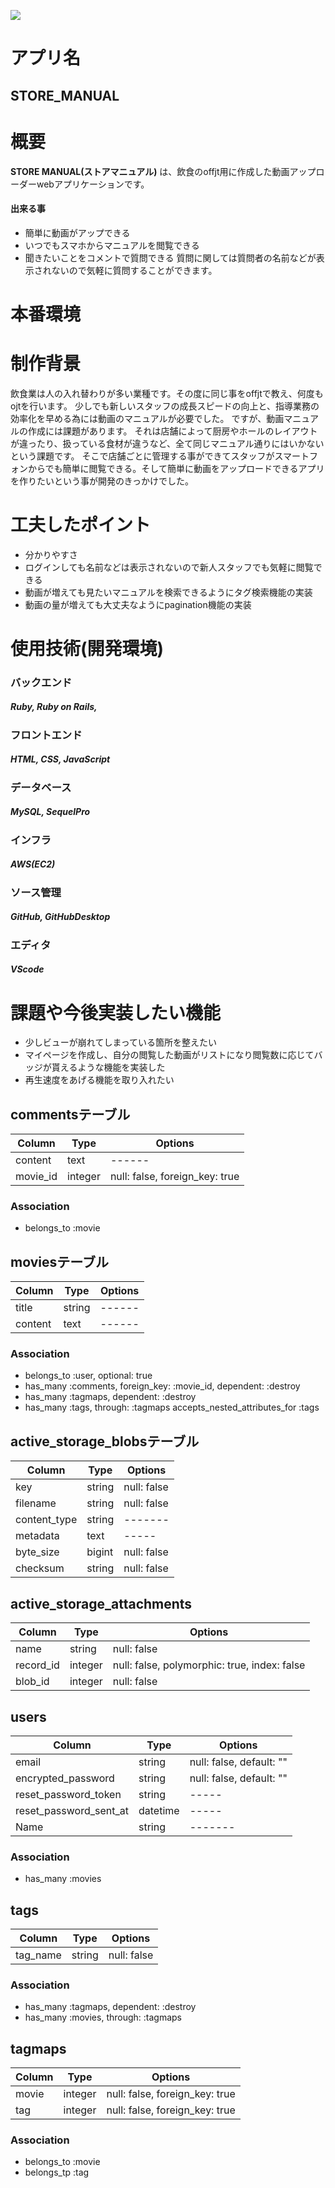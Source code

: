 ![](https://i.gyazo.com/ed15b11f4198c80525af1992ad74d8c0.png)

# アプリ名
## STORE_MANUAL 

# 概要

**STORE MANUAL(ストアマニュアル)** は、飲食のoffjt用に作成した動画アップローダーwebアプリケーションです。
#### 出来る事
- 簡単に動画がアップできる
- いつでもスマホからマニュアルを閲覧できる
- 聞きたいことをコメントで質問できる
質問に関しては質問者の名前などが表示されないので気軽に質問することができます。

# 本番環境

# 制作背景

飲食業は人の入れ替わりが多い業種です。その度に同じ事をoffjtで教え、何度もojtを行います。
少しでも新しいスタッフの成長スピードの向上と、指導業務の効率化を早める為には動画のマニュアルが必要でした。
ですが、動画マニュアルの作成には課題があります。
それは店舗によって厨房やホールのレイアウトが違ったり、扱っている食材が違うなど、全て同じマニュアル通りにはいかないという課題です。
そこで店舗ごとに管理する事ができてスタッフがスマートフォンからでも簡単に閲覧できる。そして簡単に動画をアップロードできるアプリを作りたいという事が開発のきっかけでした。

# 工夫したポイント
- 分かりやすさ
- ログインしても名前などは表示されないので新人スタッフでも気軽に閲覧できる
- 動画が増えても見たいマニュアルを検索できるようにタグ検索機能の実装
- 動画の量が増えても大丈夫なようにpagination機能の実装

# 使用技術(開発環境)
### バックエンド
##### Ruby, Ruby on Rails, 

### フロントエンド
##### HTML, CSS, JavaScript

### データベース
##### MySQL, SequelPro

### インフラ
##### AWS(EC2)

### ソース管理
##### GitHub, GitHubDesktop

### エディタ
##### VScode

# 課題や今後実装したい機能

- 少しビューが崩れてしまっている箇所を整えたい
- マイページを作成し、自分の閲覧した動画がリストになり閲覧数に応じてバッジが貰えるような機能を実装した
- 再生速度をあげる機能を取り入れたい

## commentsテーブル
|Column|Type|Options|
|------|----|-------|
|content|text|------|
|movie_id|integer|null: false, foreign_key: true|
### Association
- belongs_to :movie

## moviesテーブル
|Column|Type|Options|
|------|----|-------|
|title|string|------|
|content|text|------|
### Association
- belongs_to :user, optional: true
- has_many :comments, foreign_key: :movie_id, dependent: :destroy
- has_many :tagmaps, dependent: :destroy
- has_many :tags, through: :tagmaps
  accepts_nested_attributes_for :tags

## active_storage_blobsテーブル
|Column|Type|Options|
|------|----|-------|
|key|string|null: false|
|filename|string|null: false|
|content_type|string|-------|
|metadata|text|-----|
|byte_size|bigint|null: false|
|checksum|string|null: false|

## active_storage_attachments
|Column|Type|Options|
|------|----|-------|
|name|string|null: false|
|record_id|integer|null: false, polymorphic: true, index: false|
|blob_id|integer|null: false|

## users
|Column|Type|Options|
|------|----|-------|
|email|string|null: false, default: ""|
|encrypted_password|string|null: false, default: ""|
|reset_password_token|string|-----|
|reset_password_sent_at|datetime|-----|
|Name|string|-------|

### Association
- has_many :movies

## tags
|Column|Type|Options|
|------|----|-------|
|tag_name|string|null: false|
### Association
- has_many :tagmaps, dependent: :destroy
- has_many :movies, through: :tagmaps

## tagmaps
|Column|Type|Options|
|------|----|-------|
|movie|integer|null: false, foreign_key: true|
|tag|integer|null: false, foreign_key: true|
### Association
- belongs_to :movie
- belongs_tp :tag
